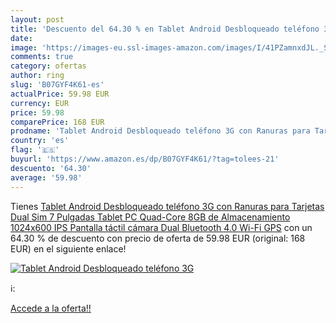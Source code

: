 ```yaml
---
layout: post
title: 'Descuento del 64.30 % en Tablet Android Desbloqueado teléfono 3G '
date: 
image: 'https://images-eu.ssl-images-amazon.com/images/I/41PZamnxdJL._SL200_.jpg'
comments: true
category: ofertas
author: ring
slug: 'B07GYF4K61-es'
actualPrice: 59.98 EUR
currency: EUR
price: 59.98
comparePrice: 168 EUR
prodname: 'Tablet Android Desbloqueado teléfono 3G con Ranuras para Tarjetas Dual Sim  7 Pulgadas Tablet PC Quad-Core  8GB de Almacenamiento  1024x600 IPS Pantalla táctil  cámara Dual  Bluetooth 4.0  Wi-Fi  GPS'
country: 'es'
flag: '🇪🇸'
buyurl: 'https://www.amazon.es/dp/B07GYF4K61/?tag=tolees-21'
descuento: '64.30'
average: '59.98'
---
```


Tienes [Tablet Android Desbloqueado teléfono 3G con Ranuras para Tarjetas Dual Sim  7 Pulgadas Tablet PC Quad-Core  8GB de Almacenamiento  1024x600 IPS Pantalla táctil  cámara Dual  Bluetooth 4.0  Wi-Fi  GPS](https://www.amazon.es/dp/B07GYF4K61/?tag=tolees-21) con un 64.30 % de descuento con precio de oferta de 59.98 EUR (original: 168 EUR) en el siguiente enlace!

[![Tablet Android Desbloqueado teléfono 3G ](https://images-eu.ssl-images-amazon.com/images/I/41PZamnxdJL._SL200_.jpg)](https://www.amazon.es/dp/B07GYF4K61/?tag=tolees-21)

ℹ️:


[Accede a la oferta!!](https://www.amazon.es/dp/B07GYF4K61/?tag=tolees-21)

